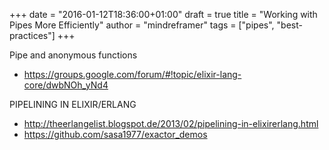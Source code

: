 +++
date = "2016-01-12T18:36:00+01:00"
draft = true
title = "Working with Pipes More Efficiently"
author = "mindreframer"
tags = ["pipes", "best-practices"]
+++





Pipe and anonymous functions
- https://groups.google.com/forum/#!topic/elixir-lang-core/dwbNOh_yNd4


PIPELINING IN ELIXIR/ERLANG
- http://theerlangelist.blogspot.de/2013/02/pipelining-in-elixirerlang.html
- https://github.com/sasa1977/exactor_demos
